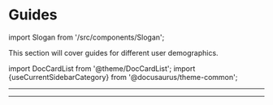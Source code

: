 # Guides

import Slogan from '/src/components/Slogan';

This section will cover guides for different user demographics.

import DocCardList from '@theme/DocCardList';
import {useCurrentSidebarCategory} from '@docusaurus/theme-common';

<DocCardList items={useCurrentSidebarCategory().items}/>

---
<Slogan/>

---